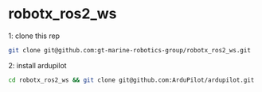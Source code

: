 # robotx_ros2_ws

1: clone this rep

```sh
git clone git@github.com:gt-marine-robotics-group/robotx_ros2_ws.git
```

2: install ardupilot

```sh
cd robotx_ros2_ws && git clone git@github.com:ArduPilot/ardupilot.git
```
